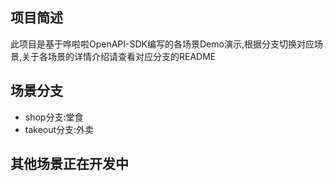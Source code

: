 ## 项目简述

此项目是基于哗啦啦OpenAPI-SDK编写的各场景Demo演示,根据分支切换对应场景,关于各场景的详情介绍请查看对应分支的README

## 场景分支

- shop分支:堂食
- takeout分支:外卖

## 其他场景正在开发中
